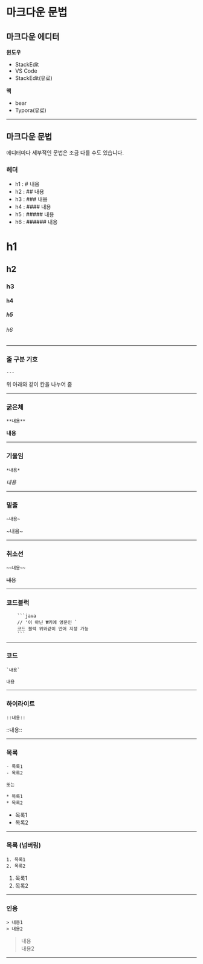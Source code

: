 # 마크다운 문법
## 마크다운 에디터
**윈도우**
- StackEdit
- VS Code
- StackEdit(유료)

**맥**
- bear
- Typora(유료)

- - - -

## 마크다운 문법
에디터마다 세부적인 문법은 조금 다를 수도 있습니다.

### 헤더
- h1 : # 내용
- h2 : ## 내용
- h3 : ### 내용
- h4 : #### 내용
- h5 : ##### 내용
- h6 : ###### 내용

# h1
## h2
### h3
#### h4
##### h5
###### h6
- - - -

### 줄 구분 기호
```
---
```
위 아래와 같이 칸을 나누어 줌
- - - -

### 굵은체
```
**내용**
```
**내용**

- - - -

### 기울임
```
*내용*
```
*내용*

- - - -

### 밑줄
```
~내용~
```
~내용~

- - - -

### 취소선
```
~~내용~~
```
~~내용~~

- - - -

### 코드블럭
```
	```java 
	// '이 아닌 ₩키에 영문인 `
	코드 블럭 위와같이 언어 지정 가능
	```
```

- - - -

### 코드
```
`내용`
```

`내용`

- - - -

### 하이라이트
```
::내용::
```

::내용::

- - - -

### 목록
```
- 목록1
- 목록2

또는

* 목록1
* 목록2
```

- 목록1
- 목록2

- - - -

### 목록 (넘버링)
```
1. 목록1
2. 목록2
```

1. 목록1
2. 목록2

- - - -

### 인용

```
> 내용1
> 내용2
```

> 내용  
> 내용2  

- - - -


